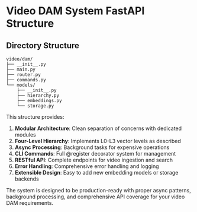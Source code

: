 # Video DAM System FastAPI Structure

## Directory Structure
```
video/dam/
├── __init__.py
├── main.py
├── router.py
├── commands.py
└── models/
    ├── __init__.py
    ├── hierarchy.py
    ├── embeddings.py
    └── storage.py
```

This structure provides:

1. **Modular Architecture**: Clean separation of concerns with dedicated modules
2. **Four-Level Hierarchy**: Implements L0-L3 vector levels as described
3. **Async Processing**: Background tasks for expensive operations
4. **CLI Commands**: Full @register decorator system for management
5. **RESTful API**: Complete endpoints for video ingestion and search
6. **Error Handling**: Comprehensive error handling and logging
7. **Extensible Design**: Easy to add new embedding models or storage backends

The system is designed to be production-ready with proper async patterns, background processing, and comprehensive API coverage for your video DAM requirements.